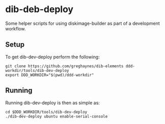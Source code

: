dib-deb-deploy
==============

Some helper scripts for using diskimage-builder as part of a development
workflow.


Setup
-----

To get dib-dev-deploy perform the following:

    git clone https://github.com/greghaynes/dib-elements ddd-workdir/tools/dib-dev-deploy
    export DDD_WORKDIR="$(pwd)/ddd-workdir"


Running
-------

Running dib-dev-deploy is then as simple as:

    cd $DDD_WORKDIR/tools/dib-dev-deploy
    ./dib-dev-deploy ubuntu enable-serial-console
